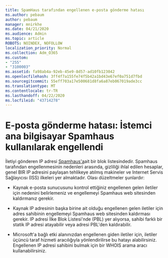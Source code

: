 ```yaml
---
title: SpamHaus tarafından engellenen e-posta gönderme hatası
ms.author: pebaum
author: pebaum
manager: mnirkhe
ms.date: 04/21/2020
ms.audience: Admin
ms.topic: article
ROBOTS: NOINDEX, NOFOLLOW
localization_priority: Normal
ms.collection: Adm_O365
ms.custom:
- "255"
- "3100003"
ms.assetid: fa98ab4a-92eb-45e9-8d57-ad10fb123042
ms.openlocfilehash: 3ff4f7a155fe74f5b42a1bd43e67ef0a751d7fbd
ms.sourcegitcommit: 55eff703a17e500681d8fa6a87eb067019ade3cc
ms.translationtype: MT
ms.contentlocale: tr-TR
ms.lasthandoff: 04/22/2020
ms.locfileid: "43714278"
---
```

# <a name="error-sending-email-client-host-blocked-using-spamhaus"></a>E-posta gönderme hatası: İstemci ana bilgisayar Spamhaus kullanılarak engellendi

İletiyi gönderen IP adresi [Spamhaus'a](https://go.microsoft.com/fwlink/p/?linkid=123245)ait bir blok listesindedir. Spamhaus tarafından engellenmesinin nedenleri arasında, gizliliği ihlal edilen hesaplar, genel BIR IP adresini paylaşan tehlikeye atılmış makineler ve Internet Servis Sağlayıcısı (ISS) ilkeleri yer almaktadır. Olası düzeltmeler şunlardır:
  
- Kaynak e-posta sunucusunu kontrol ettiğiniz engellenen gelen iletiler için nedenini belirlemeniz ve engellemeyi Spamhaus web sitesinden kaldırmanız gerekir.

- Kaynak IP adresinin başka birine ait olduğu engellenen gelen iletiler için adres sahibinin engellemeyi Spamhaus web sitesinden kaldırması gerekir. IP adresi İlke Blok Listesi'nde (PBL) yer alıyorsa, sahibi farklı bir statik IP adresi atayabilir veya adresi PBL'den kaldırabilir.

- Microsoft'a bağlı etki alanınızdan engellenen giden iletiler için, iletiler üçüncü taraf hizmeti aracılığıyla yönlendirilirse bu hatayı alabilirsiniz. Engellenen IP adresi sahibini bulmak için bir WHOIS arama aracı kullanabilirsiniz.
